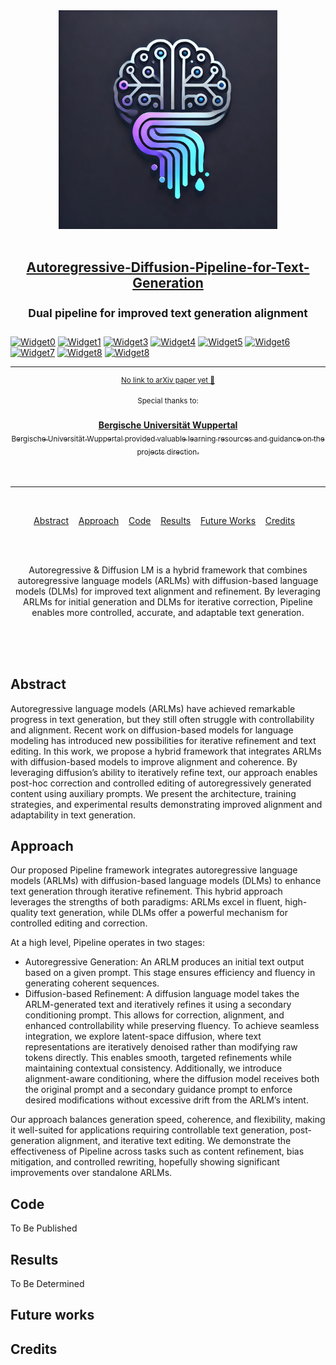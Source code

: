 <div align="center">
	<img width="350" height="350" src="images/Logo.webp" alt="Project_Logo">
	<br>
	<br>
	<div>
		<h2>
			<a href="#">Autoregressive-Diffusion-Pipeline-for-Text-Generation</a>
			<br><br>
			<sup>Dual pipeline for improved text generation alignment</sup>
		</h2>
	</div>
</div>  

[![Widget0](https://img.shields.io/badge/contributers-just_me-blue)](#)
[![Widget1](https://img.shields.io/badge/lead_developer-me-blue)](#)
[![Widget3](https://img.shields.io/badge/version-0.1-blue)](#)
[![Widget4](https://img.shields.io/badge/project_status-Active-blue)](#)
[![Widget5](https://img.shields.io/badge/last_update-March_2025-blue)](#)
[![Widget6](https://img.shields.io/badge/languages_used-Python-green)](#)
[![Widget7](https://img.shields.io/badge/lines_of_code-0-green)](#)
[![Widget8](https://img.shields.io/badge/build_size-0_kb-green)](#)
[![Widget8](https://img.shields.io/badge/GitHub_Stars-⭐_1-gray)](#)

<div align="center">	
	<hr>
	<p>
		<p>
			<sup>
				<a href="#">No link to arXiv paper yet 📖</a>
			</sup>
		</p>
		<sup>Special thanks to:</sup>
		<br>
		<br>
		<a href="https://www.uni-wuppertal.de/de/">
			<b>Bergische Universität Wuppertal</b>
			<div>
				<sub>Bergische Universität Wuppertal provided valuable learning resources and guidance on the projects direction.</sub>
			</div>
		</a>
    
	
</div>
<br>
<br>
<hr>
<br>
<p align="center">
	<a href="#abstract">Abstract</a>&nbsp;&nbsp;&nbsp;
	<a href="#approach">Approach</a>&nbsp;&nbsp;&nbsp;
	<a href="#code">Code</a>&nbsp;&nbsp;&nbsp;
	<a href="#results">Results</a>&nbsp;&nbsp;&nbsp;
	<a href="#future-works">Future Works</a>&nbsp;&nbsp;&nbsp;
	<a href="#credits">Credits</a>&nbsp;&nbsp;&nbsp;
</p>
<br>
<br>
<p align="center">
	Autoregressive & Diffusion LM is a hybrid framework that combines autoregressive language models (ARLMs) with diffusion-based language models (DLMs) for improved text alignment and refinement. By leveraging ARLMs for initial generation and DLMs for iterative correction, Pipeline enables more controlled, accurate, and adaptable text generation.
</p>
<br>
<br>
<br>

## Abstract
<a id="abstract"></a>

Autoregressive language models (ARLMs) have achieved remarkable progress in text generation, but they still often struggle with controllability and alignment. Recent work on diffusion-based models for language modeling has introduced new possibilities for iterative refinement and text editing. In this work, we propose a hybrid framework that integrates ARLMs with diffusion-based models to improve alignment and coherence. By leveraging diffusion’s ability to iteratively refine text, our approach enables post-hoc correction and controlled editing of autoregressively generated content using auxiliary prompts. We present the architecture, training strategies, and experimental results demonstrating improved alignment and adaptability in text generation.

## Approach
<a id="approach"></a>

Our proposed Pipeline framework integrates autoregressive language models (ARLMs) with diffusion-based language models (DLMs) to enhance text generation through iterative refinement. This hybrid approach leverages the strengths of both paradigms: ARLMs excel in fluent, high-quality text generation, while DLMs offer a powerful mechanism for controlled editing and correction.

At a high level, Pipeline operates in two stages:

- Autoregressive Generation: An ARLM produces an initial text output based on a given prompt. This stage ensures efficiency and fluency in generating coherent sequences.
- Diffusion-based Refinement: A diffusion language model takes the ARLM-generated text and iteratively refines it using a secondary conditioning prompt. This allows for correction, alignment, and enhanced controllability while preserving fluency.
To achieve seamless integration, we explore latent-space diffusion, where text representations are iteratively denoised rather than modifying raw tokens directly. This enables smooth, targeted refinements while maintaining contextual consistency. Additionally, we introduce alignment-aware conditioning, where the diffusion model receives both the original prompt and a secondary guidance prompt to enforce desired modifications without excessive drift from the ARLM’s intent.

Our approach balances generation speed, coherence, and flexibility, making it well-suited for applications requiring controllable text generation, post-generation alignment, and iterative text editing. We demonstrate the effectiveness of Pipeline across tasks such as content refinement, bias mitigation, and controlled rewriting, hopefully showing significant improvements over standalone ARLMs.


## Code
<a id="code"></a>

To Be Published

  
## Results
<a id="results"></a>

To Be Determined


## Future works
<a id="future-works"></a>

## Credits
<a id="credits"></a>
